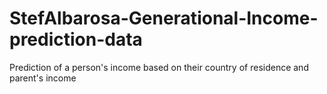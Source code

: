 # StefAlbarosa-Generational-Income-prediction-data
Prediction of a person's income based on their country of residence and parent's income
